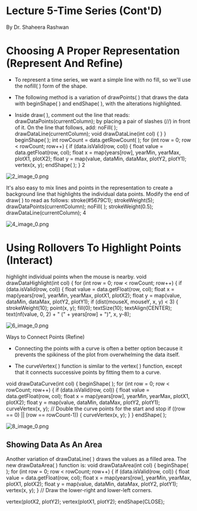 # Lecture 5-Time Series (Cont'D)

By Dr. Shaheera Rashwan

# Choosing A Proper Representation (Represent And Refine)

- To represent a time series, we want a simple line with no fill, so we'll use the nofill( ) form of the shape. 

- The following method is a variation of drawPoints( ) that draws the data with beginShape( ) and endShape( ), with the alterations highlighted.

- Inside draw( ), comment out the line that reads:
drawDataPoints(currentColumn); by placing a pair of slashes (//) in front of it. On the line that follows, add: noFill( ); drawDataLine(currentColumn);
void drawDataLine(int col) { } } beginShape( ); int rowCount = data.getRowCount( ); for (int row = 0; row < rowCount; row++) { if (data.isValid(row, col)) { float value = data.getFloat(row, col); float x = map(years[row], yearMin, yearMax, plotX1, plotX2); float y = map(value, dataMin, dataMax, plotY2, plotY1); vertex(x, y); endShape( ); }
2

![2_image_0.png](2_image_0.png)

It's also easy to mix lines and points in the representation to create a background line that highlights the individual data points. Modify the end of draw( ) to read as follows: stroke(\#5679C1); strokeWeight(5); drawDataPoints(currentColumn); noFill( ); strokeWeight(0.5); drawDataLine(currentColumn);
4

![4_image_0.png](4_image_0.png)

# Using Rollovers To Highlight Points (Interact)

highlight individual points when the mouse is nearby. void drawDataHighlight(int col) {
for (int row = 0; row < rowCount; row++) {
if (data.isValid(row, col)) { float value = data.getFloat(row, col); float x = map(years[row], yearMin, yearMax, plotX1, plotX2);
float y = map(value, dataMin, dataMax, plotY2, plotY1);
if (dist(mouseX, mouseY, x, y) < 3) { strokeWeight(10); point(x, y); fill(0);
textSize(10);
textAlign(CENTER); text(nf(value, 0, 2) + " (" + years[row] + ")", x, y-8);

![6_image_0.png](6_image_0.png)

Ways to Connect Points (Refine)
- Connecting the points with a curve is often a better option because it prevents the spikiness of the plot from overwhelming the data itself. 

- The curveVertex( ) 
function is similar to the vertex( ) function, except that it connects successive points by fitting them to a curve.

void drawDataCurve(int col) { beginShape( ); for (int row = 0; row < rowCount; row++) { if (data.isValid(row, col)) { float value = data.getFloat(row, col); float x = map(years[row], yearMin, yearMax, plotX1, plotX2); float y = map(value, dataMin, dataMax, plotY2, plotY1); curveVertex(x, y); // Double the curve points for the start and stop if ((row == 0) || (row == rowCount-1)) { curveVertex(x, y); } } endShape( );

![8_image_0.png](8_image_0.png)

## Showing Data As An Area

Another variation of drawDataLine( ) draws the values as a filled area. The new drawDataArea( ) function is:
void drawDataArea(int col) {
beginShape( ); for (int row = 0; row < rowCount; row++) { if (data.isValid(row, col)) {
float value = data.getFloat(row, col); float x = map(years[row], yearMin, yearMax, plotX1, plotX2);
float y = map(value, dataMin, dataMax, plotY2, plotY1); vertex(x, y);
} // Draw the lower-right and lower-left corners.

vertex(plotX2, plotY2); vertex(plotX1, plotY2); endShape(CLOSE);